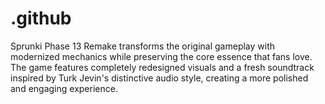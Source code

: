# .github
Sprunki Phase 13 Remake transforms the original gameplay with modernized mechanics while preserving the core essence that fans love. The game features completely redesigned visuals and a fresh soundtrack inspired by Turk Jevin's distinctive audio style, creating a more polished and engaging experience.
